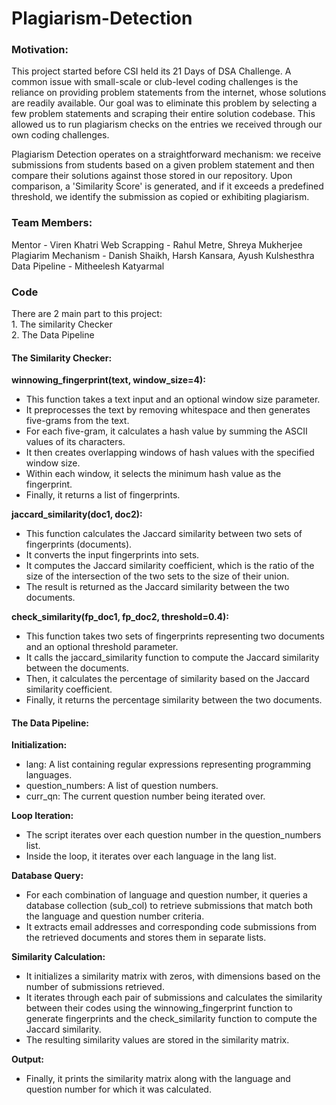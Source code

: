 # Plagiarism-Detection

### Motivation:
This project started before CSI held its 21 Days of DSA Challenge. A common issue with small-scale or club-level coding challenges is the reliance on providing problem statements from the internet, whose solutions are readily available. Our goal was to eliminate this problem by selecting a few problem statements and scraping their entire solution codebase. This allowed us to run plagiarism checks on the entries we received through our own coding challenges. 

Plagiarism Detection operates on a straightforward mechanism: we receive submissions from students based on a given problem statement and then compare their solutions against those stored in our repository. Upon comparison, a 'Similarity Score' is generated, and if it exceeds a predefined threshold, we identify the submission as copied or exhibiting plagiarism.

### Team Members:
Mentor - Viren Khatri
Web Scrapping - Rahul Metre, Shreya Mukherjee
Plagiarim Mechanism - Danish Shaikh, Harsh Kansara, Ayush Kulshesthra
Data Pipeline - Mitheelesh Katyarmal 

### Code
There are 2 main part to this project: <br>1. The similarity Checker <br>2. The Data Pipeline

#### The Similarity Checker:
**winnowing_fingerprint(text, window_size=4):**
- This function takes a text input and an optional window size parameter.
- It preprocesses the text by removing whitespace and then generates five-grams from the text.
- For each five-gram, it calculates a hash value by summing the ASCII values of its characters.
- It then creates overlapping windows of hash values with the specified window size.
- Within each window, it selects the minimum hash value as the fingerprint.
- Finally, it returns a list of fingerprints.

**jaccard_similarity(doc1, doc2):**
- This function calculates the Jaccard similarity between two sets of fingerprints (documents).
- It converts the input fingerprints into sets.
- It computes the Jaccard similarity coefficient, which is the ratio of the size of the intersection of the two sets to the size of their union.
- The result is returned as the Jaccard similarity between the two documents.
 
**check_similarity(fp_doc1, fp_doc2, threshold=0.4):**
- This function takes two sets of fingerprints representing two documents and an optional threshold parameter.
- It calls the jaccard_similarity function to compute the Jaccard similarity between the documents.
- Then, it calculates the percentage of similarity based on the Jaccard similarity coefficient.
- Finally, it returns the percentage similarity between the two documents.

#### The Data Pipeline:
**Initialization:**
- lang: A list containing regular expressions representing programming languages.
- question_numbers: A list of question numbers.
- curr_qn: The current question number being iterated over.

**Loop Iteration:**
- The script iterates over each question number in the question_numbers list.
- Inside the loop, it iterates over each language in the lang list.

**Database Query:**
- For each combination of language and question number, it queries a database collection (sub_col) to retrieve submissions that match both the language and question number criteria.
- It extracts email addresses and corresponding code submissions from the retrieved documents and stores them in separate lists.

**Similarity Calculation:**
- It initializes a similarity matrix with zeros, with dimensions based on the number of submissions retrieved.
- It iterates through each pair of submissions and calculates the similarity between their codes using the winnowing_fingerprint function to generate fingerprints and the check_similarity function to compute the Jaccard similarity.
- The resulting similarity values are stored in the similarity matrix.

**Output:**
- Finally, it prints the similarity matrix along with the language and question number for which it was calculated.




